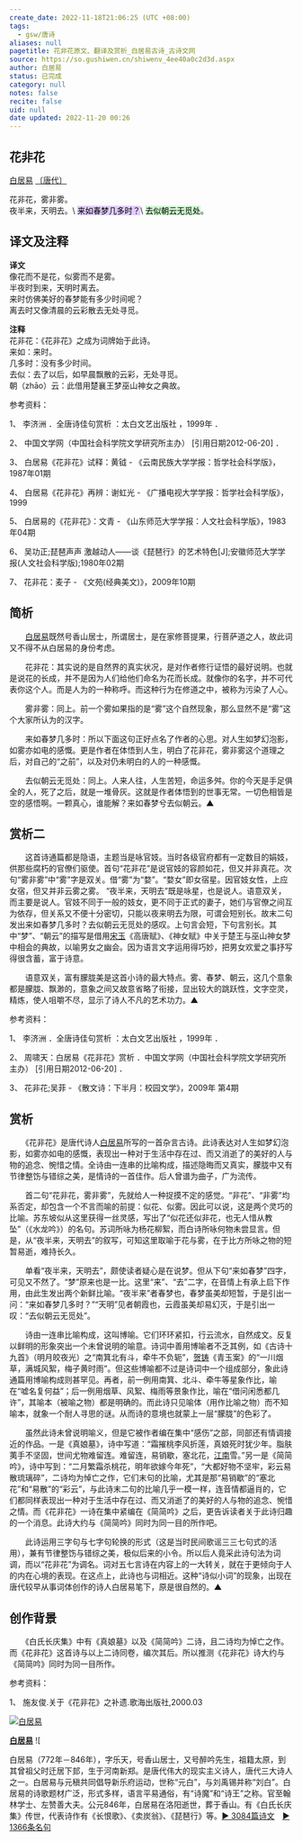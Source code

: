 ```yaml
---
create_date: 2022-11-18T21:06:25 (UTC +08:00)
tags:
  - gsw/唐诗
aliases: null
pagetitle: 花非花原文、翻译及赏析_白居易古诗_古诗文网
source: https://so.gushiwen.cn/shiwenv_4ee40a0c2d3d.aspx
author: 白居易
status: 已完成
category: null
notes: false
recite: false
uid: null
date updated: 2022-11-20 00:26
---
```


## 花非花

[白居易](https://so.gushiwen.cn/authorv_85097dd0c645.aspx) [〔唐代〕](https://so.gushiwen.cn/shiwens/default.aspx?cstr=%e5%94%90%e4%bb%a3)

花非花，雾非雾。\
夜半来，天明去。\ <mark style="background: #D2B3FFA6;">来如春梦几多时？</mark>\ <mark style="background: #BBFABBA6;">去似朝云无觅处</mark>。

## 译文及注释

**译文**\
像花而不是花，似雾而不是雾。\
半夜时到来，天明时离去。\
来时仿佛美好的春梦能有多少时间呢？\
离去时又像清晨的云彩散去无处寻觅。

**注释**\
花非花：《花非花》之成为词牌始于此诗。\
来如：来时。\
几多时：没有多少时间。\
去似：去了以后，如早晨飘散的云彩，无处寻觅。\
朝（zhāo）云：此借用楚襄王梦巫山神女之典故。

参考资料：

1、 李济洲 ．全唐诗佳句赏析 ：太白文艺出版社 ，1999年 ．

2、 中国文学网（中国社会科学院文学研究所主办） [引用日期2012-06-20] ．

3、 白居易《花非花》试释：黄钺 - 《云南民族大学学报：哲学社会科学版》，1987年01期

4、 白居易《花非花》再辨：谢虹光 - 《广播电视大学学报：哲学社会科学版》，1999

5、 白居易的《花非花》：文青 - 《山东师范大学学报：人文社会科学版》，1983年04期

6、 吴功正;琵琶声声 激越动人——谈《琵琶行》的艺术特色[J];安徽师范大学学报(人文社会科学版);1980年02期

7、 花非花：麦子 - 《文苑(经典美文)》，2009年10期

## 简析

　　[白居易](https://so.gushiwen.cn/authorv_85097dd0c645.aspx)既然号香山居士，所谓居士，是在家修菩提果，行菩萨道之人，故此词又不得不从白居易的身份考虑。

　　花非花：其实说的是自然界的真实状况，是对作者修行证悟的最好说明。也就是说花的长成，并不是因为人们给他们命名为花而长成。就像你的名字，并不可代表你这个人。而是人为的一种称呼。而这种行为在修道之中，被称为污染了人心。

　　雾非雾：同上。前一个雾如果指的是“雾”这个自然现象，那么显然不是“雾”这个大家所认为的汉字。

　　来如春梦几多时：所以下面这句正好点名了作者的心思。对人生如梦幻泡影，如雾亦如电的感慨。更是作者在体悟到人生，明白了花非花，雾非雾这个道理之后，对自己的“之前”，以及对仍未明白的人的一种感慨。

　　去似朝云无觅处：同上。人来人往，人生苦短，命运多舛。你的今天是手足俱全的人，死了之后，就是一堆骨灰。这就是作者体悟到的世事无常。一切色相皆是空的感悟啊。一颗真心，谁能解？来如春梦兮去似朝云。▲

## 赏析二

　　这首诗通篇都是隐语，主题当是咏官妓。当时各级官府都有一定数目的娟妓，供那些腐朽的官僚们驱使。首句“花非花”是说官妓的容颜如花，但又并非真花。次句“雾非雾”中“雾”字是双关。借“雾”为“婺”。“婺女”即女宿星。因官妓女性，上应女宿，但又并非云雾之雾。 “夜半来，天明去”既是咏星，也是说人。语意双关，而主要是说人。官妓不同于一般的妓女，更不同于正式的妻子，她们与官僚之间互为依存，但关系又不便十分密切，只能以夜来明去为限，可谓会短别长。故末二句发出来如春梦几多时？去似朝云无觅处的感叹。上句言会短，下句言别长。其中“梦”、“朝云”的描写是借用[宋玉](https://so.gushiwen.cn/authorv_c364b4db5ff7.aspx)《高唐赋》、《神女赋》中关于楚王与巫山神女梦中相会的典故，以喻男女之幽会。因为语言文字运用得巧妙，把男女欢爱之事抒写得很含蓄，富于诗意。

　　语意双关，富有朦胧美是这首小诗的最大特点。雾、春梦、朝云，这几个意象都是朦胧、飘渺的，意象之间又故意省略了衔接，显出较大的跳跃性，文字空灵，精炼，使人咀嚼不尽，显示了诗人不凡的艺术功力。▲

参考资料：

1、 李济洲 ．全唐诗佳句赏析 ：太白文艺出版社 ，1999年 ．

2、 周啸天：白居易《花非花》赏析 ．中国文学网（中国社会科学院文学研究所主办） [引用日期2012-06-20] ．

3、 花非花;吴菲 - 《散文诗：下半月：校园文学》，2009年 第4期

## 赏析

　　《花非花》是唐代诗人[白居易](https://so.gushiwen.cn/authorv_85097dd0c645.aspx)所写的一首杂言古诗。此诗表达对人生如梦幻泡影，如雾亦如电的感慨，表现出一种对于生活中存在过、而又消逝了的美好的人与物的追念、惋惜之情。全诗由一连串的比喻构成，描述隐晦而又真实，朦胧中又有节律整饬与错综之美，是情诗的一首佳作。后人曾谱为曲子，广为流传。

　　首二句“花非花，雾非雾”，先就给人一种捉摸不定的感觉。“非花”、“非雾”均系否定，却包含一个不言而喻的前提：似花、似雾。因此可以说，这是两个灵巧的比喻。苏东坡似从这里获得一丝灵感，写出了“似花还似非花，也无人惜从教坠”（《水龙吟》）的名句。苏词所咏为杨花柳絮，而白诗所咏何物未尝显言。但是，从“夜半来，天明去”的叙写，可知这里取喻于花与雾，在于比方所咏之物的短暂易逝，难持长久。

　　单看“夜半来，天明去”，颇使读者疑心是在说梦。但从下句“来如春梦”四字，可见又不然了。“梦”原来也是一比。这里“来”、“去”二字，在音情上有承上启下作用，由此生发出两个新鲜比喻。“夜半来”者春梦也，春梦虽美却短暂，于是引出一问：“来如春梦几多时？”“天明”见者朝霞也，云霞虽美却易幻灭，于是引出一叹：“去似朝云无觅处”。

　　诗由一连串比喻构成，这叫博喻。它们环环紧扣，行云流水，自然成文。反复以鲜明的形象突出一个未曾说明的喻意。诗词中善用博喻者不乏其例，如《古诗十九首》（明月皎夜光）之“南箕北有斗，牵牛不负轭”，[贺铸](https://so.gushiwen.cn/authorv_389bc382deaf.aspx)《青玉案》的“一川烟草，满城风絮，梅子黄时雨”。但这些博喻都不过是诗词中一个组成部分，象此诗通篇用博喻构成则甚罕见。再者，前一例用南箕、北斗、牵牛等星象作比，喻在“嘘名复何益”；后一例用烟草、风絮、梅雨等景象作比，喻在“借问闲悉都几许”，其喻本（被喻之物）都是明确的。而此诗只见喻体（用作比喻之物）而不知喻本，就象一个耐人寻思的谜。从而诗的意境也就蒙上一层“朦胧”的色彩了。

　　虽然此诗未曾说明喻义，但是它被作者编在集中“感伤”之部，同部还有情调接近的作品。一是《真娘墓》，诗中写道：“霜摧桃李风折莲，真娘死时犹少年。脂肤荑手不坚固，世间尤物难留连。难留连，易销歇，塞北花，[江南](https://so.gushiwen.cn/authorv_487654addba8.aspx)雪。”另一是《简简吟》，诗中写到：“二月繁霜杀桃花，明年欲嫁今年死”，“大都好物不坚牢，彩云易散琉璃碎”，二诗均为悼亡之作，它们末句的比喻，尤其是那“易销歇”的“塞北花”和“易散”的“彩云”，与此诗末二句的比喻几乎一模一样，连音情都逼肖的，它们都同样表现出一种对于生活中存在过、而又消逝了的美好的人与物的追念、惋惜之情。而《花非花》一诗在集中紧编在《简简吟》之后，更告诉读者关于此诗归趣的一个消息。此诗大约与《简简吟》同时为同一目的所作吧。

　　此诗运用三字句与七字句轮换的形式（这是当时民间歌谣三三七句式的活用），兼有节律整饬与错综之美，极似后来的小令。所以后人竟采此诗句法为词调，而以“花非花”为调名。词对五七言诗在内容上的一大转关，就在于更倾向于人的内在心境的表现。在这点上，此诗也与词相近。这种“诗似小词”的现象，出现在唐代较早从事词体创作的诗人白居易笔下，原是很自然的。▲

## 创作背景

　　《白氏长庆集》中有《真娘墓》以及《简简吟》二诗，且二诗均为悼亡之作。而《花非花》这首诗与以上二诗同卷，编次其后。所以推测《花非花》诗大约与《简简吟》同时为同一目所作。

参考资料：

1、 施友俊.关于《花非花》之补遗.歌海出版社,2000.03

[![白居易](https://song.gushiwen.cn/authorImg/baijuyi.jpg)](https://so.gushiwen.cn/authorv_85097dd0c645.aspx)

[**白居易**](https://so.gushiwen.cn/authorv_85097dd0c645.aspx) ![

白居易（772年－846年），字乐天，号香山居士，又号醉吟先生，祖籍太原，到其曾祖父时迁居下邽，生于河南新郑。是唐代伟大的现实主义诗人，唐代三大诗人之一。白居易与元稹共同倡导新乐府运动，世称“元白”，与刘禹锡并称“刘白”。白居易的诗歌题材广泛，形式多样，语言平易通俗，有“诗魔”和“诗王”之称。官至翰林学士、左赞善大夫。公元846年，白居易在洛阳逝世，葬于香山。有《白氏长庆集》传世，代表诗作有《长恨歌》、《卖炭翁》、《琵琶行》等。[► 3084篇诗文](https://so.gushiwen.cn/shiwens/default.aspx?astr=%e7%99%bd%e5%b1%85%e6%98%93)　[► 1366条名句](https://so.gushiwen.cn/mingjus/default.aspx?astr=%e7%99%bd%e5%b1%85%e6%98%93)
